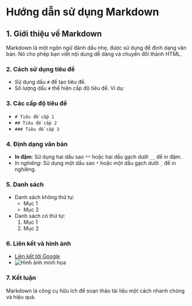 # Hướng dẫn sử dụng Markdown

## **1. Giới thiệu về Markdown**
Markdown là một ngôn ngữ đánh dấu nhẹ, được sử dụng để định dạng văn bản. Nó cho phép bạn viết nội dung dễ dàng và chuyển đổi thành HTML.

### **2. Cách sử dụng tiêu đề**
- Sử dụng dấu `#` để tạo tiêu đề.
- Số lượng dấu `#` thể hiện cấp độ tiêu đề. Ví dụ:

### **3. Các cấp độ tiêu đề**
- `# Tiêu đề cấp 1`
- `## Tiêu đề cấp 2`
- `### Tiêu đề cấp 3`

### **4. Định dạng văn bản**
- **In đậm**: Sử dụng hai dấu sao `**` hoặc hai dấu gạch dưới `__` để in đậm.
- *In nghiêng*: Sử dụng một dấu sao `*` hoặc một dấu gạch dưới `_` để in nghiêng.

### **5. Danh sách**
- Danh sách không thứ tự:
  - Mục 1
  - Mục 2
- Danh sách có thứ tự:
  1. Mục 1
  2. Mục 2

### **6. Liên kết và hình ảnh**
- [Liên kết tới Google](https://www.google.com)
- ![Hình ảnh minh họa](https://via.placeholder.com/150)

### **7. Kết luận**
Markdown là công cụ hữu ích để soạn thảo tài liệu một cách nhanh chóng và hiệu quả.
